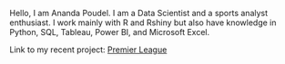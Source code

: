 Hello, I am Ananda Poudel.
I am a Data Scientist and a sports analyst enthusiast. I work mainly with R and Rshiny but also have knowledge in Python, SQL, Tableau, Power BI, and Microsoft Excel. 

Link to my recent project: [Premier League](https://poudelap.shinyapps.io/PLAnalytics/ "Premier League Dashboard")
